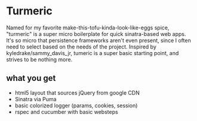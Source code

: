Turmeric
=======

Named for my favorite make-this-tofu-kinda-look-like-eggs spice, "turmeric"
is a super micro boilerplate for quick sinatra-based web apps. It's
so micro that persistence frameworks aren't even present, since I often
need to select based on the needs of the project. Inspired by
kyledrake/sammy_davis_jr, tumeric is a super basic starting point, and
strives to be nothing more.

what you get
------------

* html5 layout that sources jQuery from google CDN
* Sinatra via Puma
* basic colorized logger (params, cookies, session)
* rspec and cucumber with basic websteps
